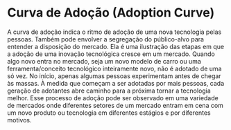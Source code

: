 # Curva de Adoção (Adoption Curve)

A curva de adoção indica o ritmo de adoção de uma nova tecnologia pelas pessoas. Também pode envolver a segregação do público-alvo para entender a disposição do mercado. Ela é uma ilustração das etapas em que a adoção de uma inovação tecnológica cresce em um mercado. Quando algo novo entra no mercado, seja um novo modelo de carro ou uma ferramenta/conceito tecnológico inteiramente novo, não é adotado de uma só vez. No início, apenas algumas pessoas experimentam antes de chegar às massas. À medida que começam a ser adotadas por mais pessoas, cada geração de adotantes abre caminho para a próxima tornar a tecnologia melhor. Esse processo de adoção pode ser observado em uma variedade de mercados onde diferentes setores de um mercado entram em cena com um novo produto ou tecnologia em diferentes estágios e por diferentes motivos.

